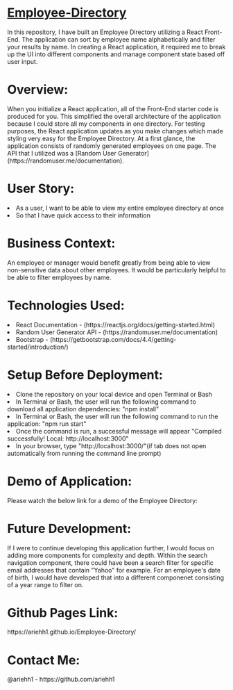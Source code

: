 # [Employee-Directory](https://ariehh1.github.io/Employee-Directory/)

In this repository, I have built an Employee Directory utilizing a React Front-End. The application can sort by employee name alphabetically and filter your results by name. In creating a React application, it required me to break up the UI into different components and manage component state based off user input.

<h1>Overview:</h1>
When you initialize a React application, all of the Front-End starter code is produced for you. This simplified the overall architecture of the application because I could store all my components in one directory. For testing purposes, the React application updates as you make changes which made styling very easy for the Employee Directory. At a first glance, the application consists of randomly generated employees on one page. The API that I utilized was a [Random User Generator](https://randomuser.me/documentation).

<h1>User Story:</h1>
<li>As a user, I want to be able to view my entire employee directory at once</li>
<li>So that I have quick access to their information</li>

<h1>Business Context:</h1>
An employee or manager would benefit greatly from being able to view non-sensitive data about other employees. It would be particularly helpful to be able to filter employees by name.

<h1>Technologies Used:</h1>
<li>React Documentation - (https://reactjs.org/docs/getting-started.html)</li>
<li>Random User Generator API - (https://randomuser.me/documentation)</li>
<li>Bootstrap - (https://getbootstrap.com/docs/4.4/getting-started/introduction/)</li>

<h1>Setup Before Deployment:</h1>
<li>Clone the repository on your local device and open Terminal or Bash</li>
<li>In Terminal or Bash, the user will run the following command to download all application dependencies: "npm install"</li>
<li>In Terminal or Bash, the user will run the following command to run the application: "npm run start"</li>
<li>Once the command is run, a successful message will appear "Compiled successfully! Local: http://localhost:3000"</li>
<li>In your browser, type "http://localhost:3000/"(if tab does not open automatically from running the command line prompt)</li>

<h1>Demo of Application:</h1>
Please watch the below link for a demo of the Employee Directory:

<h1>Future Development:</h1>
If I were to continue developing this application further, I would focus on adding more components for complexity and depth. Within the search navigation component, there could have been a search filter for specific email addresses that contain "Yahoo" for example. For an employee's date of birth, I would have developed that into a different componenet consisting of a year range to filter on.

<h1>Github Pages Link:</h1>
https://ariehh1.github.io/Employee-Directory/

<h1>Contact Me:</h1>
@ariehh1 - https://github.com/ariehh1

